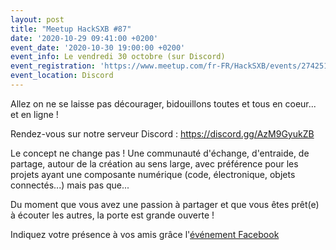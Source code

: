 ```yaml
---
layout: post
title: "Meetup HackSXB #87"
date: '2020-10-29 09:41:00 +0200'
event_date: '2020-10-30 19:00:00 +0200'
event_info: Le vendredi 30 octobre (sur Discord)
event_registration: 'https://www.meetup.com/fr-FR/HackSXB/events/274251454/'
event_location: Discord
---
```


Allez on ne se laisse pas décourager, bidouillons toutes et tous en coeur... et en ligne !

Rendez-vous sur notre serveur Discord : https://discord.gg/AzM9GyukZB

Le concept ne change pas ! Une communauté d'échange, d'entraide, de partage, autour de la création au sens large, avec préférence pour les projets ayant une composante numérique (code, électronique, objets connectés...) mais pas que...

Du moment que vous avez une passion à partager et que vous êtes prêt(e) à écouter les autres, la porte est grande ouverte !

Indiquez votre présence à vos amis grâce l'[événement Facebook](https://www.facebook.com/events/644926252846146/)
